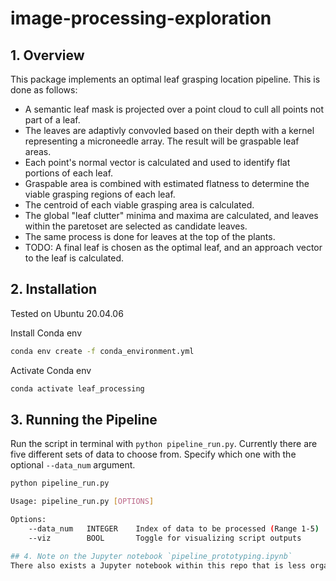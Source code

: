 # image-processing-exploration

## 1. Overview
This package implements an optimal leaf grasping location pipeline. This is done as follows:

* A semantic leaf mask is projected over a point cloud to cull all points not part of a leaf.
* The leaves are adaptivly convovled based on their depth with a kernel representing a microneedle array. The result will be graspable leaf areas.
* Each point's normal vector is calculated and used to identify flat portions of each leaf.
* Graspable area is combined with estimated flatness to determine the viable grasping regions of each leaf.
* The centroid of each viable grasping area is calculated.
* The global "leaf clutter" minima and maxima are calculated, and leaves within the paretoset are selected as candidate leaves.
* The same process is done for leaves at the top of the plants.
* TODO: A final leaf is chosen as the optimal leaf, and an approach vector to the leaf is calculated.

## 2. Installation
Tested on Ubuntu 20.04.06

Install Conda env
```bash
conda env create -f conda_environment.yml
```
Activate Conda env
```bash
conda activate leaf_processing
```

## 3. Running the Pipeline
Run the script in terminal with `python pipeline_run.py`. Currently there are five different sets of data to choose from. Specify which one with the optional `--data_num` argument.

```bash
python pipeline_run.py
```
```bash
Usage: pipeline_run.py [OPTIONS]

Options:
    --data_num   INTEGER    Index of data to be processed (Range 1-5)
    --viz        BOOL       Toggle for visualizing script outputs

## 4. Note on the Jupyter notebook `pipeline_prototyping.ipynb`
There also exists a Jupyter notebook within this repo that is less organized than just running `pipeline_run.py`. However, it does contain more visualizations at points within the notebook, so if you wish to take a more granular look at somethhing within the code, the notebook would be a good place to explore.

